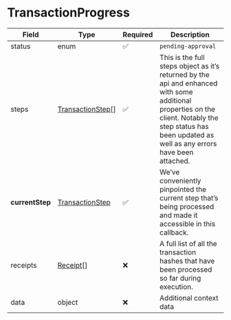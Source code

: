 # TransactionProgress

| Field           | Type                                     | Required | Description                                                                                                                                                                                              |
| --------------- | ---------------------------------------- | -------- | -------------------------------------------------------------------------------------------------------------------------------------------------------------------------------------------------------- |
| status          | enum                                     | ✅        | `pending-approval`                                                                                                                                                                                       |
| steps           | [TransactionStep](transactionstep.md)\[] | ✅        | This is the full steps object as it’s returned by the api and enhanced with some additional properties on the client. Notably the step status has been updated as well as any errors have been attached. |
| **currentStep** | [TransactionStep](transactionstep.md)    | ✅        | We’ve conveniently pinpointed the current step that’s being processed and made it accessible in this callback.                                                                                           |
| receipts        | [Receipt](receipt.md)\[]                 | ❌        | A full list of all the transaction hashes that have been processed so far during execution.                                                                                                              |
| data            | object                                   | ❌        | Additional context data                                                                                                                                                                                  |
